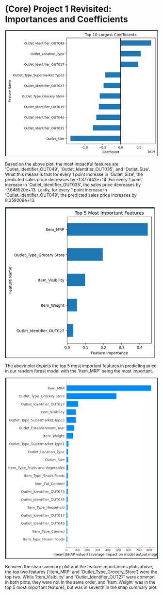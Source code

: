 # (Core) Project 1 Revisited: Importances and Coefficients
![coeff](https://github.com/cipalisoc/-Core--Project-1-Revisited--Importances-and-Coefficients/blob/main/coeffs.png?raw=true)

Based on the above plot, the most impactful features are 'Outlet_Identifier_OUT049', 'Outlet_Identifier_OUT035', and 'Outlet_Size'. What this means is that for every 1 point increase in 'Outlet_Size', the predicted sales price decreases by -1.377442e+14. For every 1 point increase in 'Outlet_Identifier_OUT035', the sales price decreases by -7.648520e+13. Lastly, for every 1 point increase in 'Outlet_Identifier_OUT049', the predicted sales price increases by 8.359209e+13.

![imports](https://github.com/cipalisoc/-Core--Project-1-Revisited--Importances-and-Coefficients/blob/main/features.png?raw=true)

The above plot depicts the top 5 most important features in predicting price in our random forest model with the 'Item_MRP' being the most important.

![shapbar](https://github.com/cipalisoc/-Core--Project-1-Revisited--Importances-and-Coefficients/blob/main/shap_bar.png?raw=true)

Between the shap summary plot and the feature importances plots above, the top two features ('Item_MRP' and 'Outlet_Type_Grocery_Store') were the top two. While 'Item_Visibility' and 'Outlet_Identifier_OUT27' were common in both plots, they were not in the same order, and 'Item_Weight' was in the top 5 most important features, but was in seventh in the shap summary plot.
